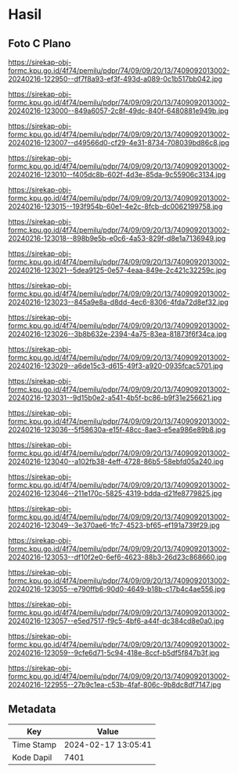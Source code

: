 # Hasil

## Foto C Plano

https://sirekap-obj-formc.kpu.go.id/4f74/pemilu/pdpr/74/09/09/20/13/7409092013002-20240216-122950--df7f8a93-ef3f-493d-a089-0c1b517bb042.jpg

https://sirekap-obj-formc.kpu.go.id/4f74/pemilu/pdpr/74/09/09/20/13/7409092013002-20240216-123000--849a6057-2c8f-49dc-840f-6480881e949b.jpg

https://sirekap-obj-formc.kpu.go.id/4f74/pemilu/pdpr/74/09/09/20/13/7409092013002-20240216-123007--d49566d0-cf29-4e31-8734-708039bd86c8.jpg

https://sirekap-obj-formc.kpu.go.id/4f74/pemilu/pdpr/74/09/09/20/13/7409092013002-20240216-123010--f405dc8b-602f-4d3e-85da-9c55906c3134.jpg

https://sirekap-obj-formc.kpu.go.id/4f74/pemilu/pdpr/74/09/09/20/13/7409092013002-20240216-123015--193f954b-60e1-4e2c-8fcb-dc0062199758.jpg

https://sirekap-obj-formc.kpu.go.id/4f74/pemilu/pdpr/74/09/09/20/13/7409092013002-20240216-123018--898b9e5b-e0c6-4a53-829f-d8e1a7136949.jpg

https://sirekap-obj-formc.kpu.go.id/4f74/pemilu/pdpr/74/09/09/20/13/7409092013002-20240216-123021--5dea9125-0e57-4eaa-849e-2c421c32259c.jpg

https://sirekap-obj-formc.kpu.go.id/4f74/pemilu/pdpr/74/09/09/20/13/7409092013002-20240216-123023--845a9e8a-d8dd-4ec6-8306-4fda72d8ef32.jpg

https://sirekap-obj-formc.kpu.go.id/4f74/pemilu/pdpr/74/09/09/20/13/7409092013002-20240216-123026--3b8b632e-2394-4a75-83ea-81873f6f34ca.jpg

https://sirekap-obj-formc.kpu.go.id/4f74/pemilu/pdpr/74/09/09/20/13/7409092013002-20240216-123029--a6de15c3-d615-49f3-a920-0935fcac5701.jpg

https://sirekap-obj-formc.kpu.go.id/4f74/pemilu/pdpr/74/09/09/20/13/7409092013002-20240216-123031--9d15b0e2-a541-4b5f-bc86-b9f31e256621.jpg

https://sirekap-obj-formc.kpu.go.id/4f74/pemilu/pdpr/74/09/09/20/13/7409092013002-20240216-123036--5f58630a-e15f-48cc-8ae3-e5ea986e89b8.jpg

https://sirekap-obj-formc.kpu.go.id/4f74/pemilu/pdpr/74/09/09/20/13/7409092013002-20240216-123040--a102fb38-4eff-4728-86b5-58ebfd05a240.jpg

https://sirekap-obj-formc.kpu.go.id/4f74/pemilu/pdpr/74/09/09/20/13/7409092013002-20240216-123046--211e170c-5825-4319-bdda-d21fe8779825.jpg

https://sirekap-obj-formc.kpu.go.id/4f74/pemilu/pdpr/74/09/09/20/13/7409092013002-20240216-123049--3e370ae6-1fc7-4523-bf65-ef191a739f29.jpg

https://sirekap-obj-formc.kpu.go.id/4f74/pemilu/pdpr/74/09/09/20/13/7409092013002-20240216-123053--df10f2e0-6ef6-4623-88b3-26d23c868660.jpg

https://sirekap-obj-formc.kpu.go.id/4f74/pemilu/pdpr/74/09/09/20/13/7409092013002-20240216-123055--e790ffb6-90d0-4649-b18b-c17b4c4ae556.jpg

https://sirekap-obj-formc.kpu.go.id/4f74/pemilu/pdpr/74/09/09/20/13/7409092013002-20240216-123057--e5ed7517-f9c5-4bf6-a44f-dc384cd8e0a0.jpg

https://sirekap-obj-formc.kpu.go.id/4f74/pemilu/pdpr/74/09/09/20/13/7409092013002-20240216-123059--9cfe6d71-5c94-418e-8ccf-b5df5f847b3f.jpg

https://sirekap-obj-formc.kpu.go.id/4f74/pemilu/pdpr/74/09/09/20/13/7409092013002-20240216-122955--27b9c1ea-c53b-4faf-806c-9b8dc8df7147.jpg


## Metadata

| Key        | Value               |
| ---------- | ------------------- |
| Time Stamp | 2024-02-17 13:05:41 |
| Kode Dapil | 7401                |



